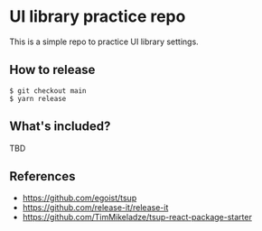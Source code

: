 # UI library practice repo

This is a simple repo to practice UI library settings.

## How to release

```console
$ git checkout main
$ yarn release
```

## What's included?

TBD

## References

- https://github.com/egoist/tsup
- https://github.com/release-it/release-it
- https://github.com/TimMikeladze/tsup-react-package-starter